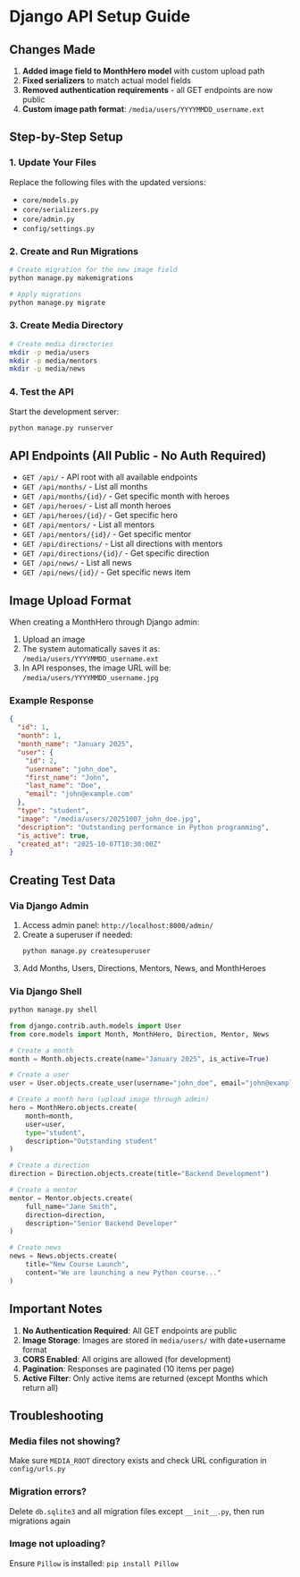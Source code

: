 # Django API Setup Guide

## Changes Made

1. **Added image field to MonthHero model** with custom upload path
2. **Fixed serializers** to match actual model fields
3. **Removed authentication requirements** - all GET endpoints are now public
4. **Custom image path format**: `/media/users/YYYYMMDD_username.ext`

## Step-by-Step Setup

### 1. Update Your Files

Replace the following files with the updated versions:
- `core/models.py`
- `core/serializers.py`
- `core/admin.py`
- `config/settings.py`

### 2. Create and Run Migrations

```bash
# Create migration for the new image field
python manage.py makemigrations

# Apply migrations
python manage.py migrate
```

### 3. Create Media Directory

```bash
# Create media directories
mkdir -p media/users
mkdir -p media/mentors
mkdir -p media/news
```

### 4. Test the API

Start the development server:
```bash
python manage.py runserver
```

## API Endpoints (All Public - No Auth Required)

- `GET /api/` - API root with all available endpoints
- `GET /api/months/` - List all months
- `GET /api/months/{id}/` - Get specific month with heroes
- `GET /api/heroes/` - List all month heroes
- `GET /api/heroes/{id}/` - Get specific hero
- `GET /api/mentors/` - List all mentors
- `GET /api/mentors/{id}/` - Get specific mentor
- `GET /api/directions/` - List all directions with mentors
- `GET /api/directions/{id}/` - Get specific direction
- `GET /api/news/` - List all news
- `GET /api/news/{id}/` - Get specific news item

## Image Upload Format

When creating a MonthHero through Django admin:
1. Upload an image
2. The system automatically saves it as: `/media/users/YYYYMMDD_username.ext`
3. In API responses, the image URL will be: `/media/users/YYYYMMDD_username.jpg`

### Example Response

```json
{
  "id": 1,
  "month": 1,
  "month_name": "January 2025",
  "user": {
    "id": 2,
    "username": "john_doe",
    "first_name": "John",
    "last_name": "Doe",
    "email": "john@example.com"
  },
  "type": "student",
  "image": "/media/users/20251007_john_doe.jpg",
  "description": "Outstanding performance in Python programming",
  "is_active": true,
  "created_at": "2025-10-07T10:30:00Z"
}
```

## Creating Test Data

### Via Django Admin

1. Access admin panel: `http://localhost:8000/admin/`
2. Create a superuser if needed:
   ```bash
   python manage.py createsuperuser
   ```
3. Add Months, Users, Directions, Mentors, News, and MonthHeroes

### Via Django Shell

```python
python manage.py shell

from django.contrib.auth.models import User
from core.models import Month, MonthHero, Direction, Mentor, News

# Create a month
month = Month.objects.create(name="January 2025", is_active=True)

# Create a user
user = User.objects.create_user(username="john_doe", email="john@example.com")

# Create a month hero (upload image through admin)
hero = MonthHero.objects.create(
    month=month,
    user=user,
    type="student",
    description="Outstanding student"
)

# Create a direction
direction = Direction.objects.create(title="Backend Development")

# Create a mentor
mentor = Mentor.objects.create(
    full_name="Jane Smith",
    direction=direction,
    description="Senior Backend Developer"
)

# Create news
news = News.objects.create(
    title="New Course Launch",
    content="We are launching a new Python course..."
)
```

## Important Notes

1. **No Authentication Required**: All GET endpoints are public
2. **Image Storage**: Images are stored in `media/users/` with date+username format
3. **CORS Enabled**: All origins are allowed (for development)
4. **Pagination**: Responses are paginated (10 items per page)
5. **Active Filter**: Only active items are returned (except Months which return all)

## Troubleshooting

### Media files not showing?
Make sure `MEDIA_ROOT` directory exists and check URL configuration in `config/urls.py`

### Migration errors?
Delete `db.sqlite3` and all migration files except `__init__.py`, then run migrations again

### Image not uploading?
Ensure `Pillow` is installed: `pip install Pillow`